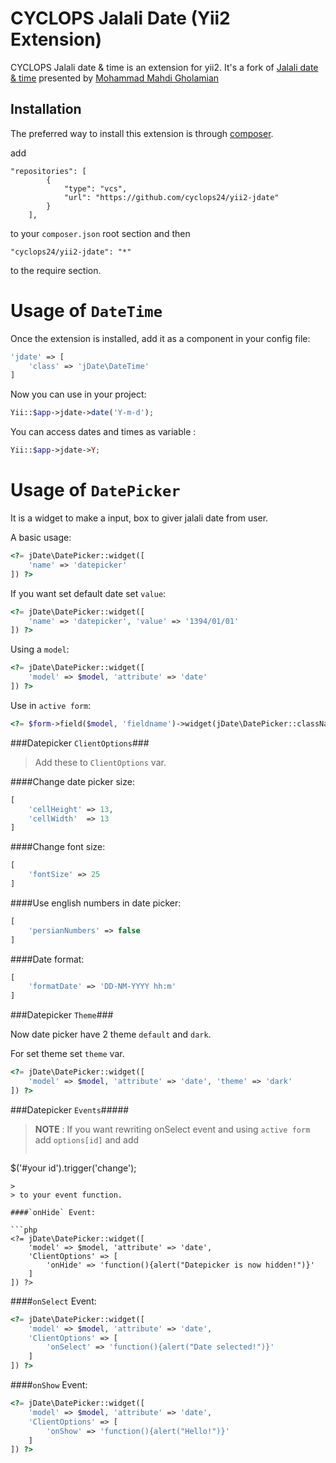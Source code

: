 CYCLOPS Jalali Date (Yii2 Extension)
===========
CYCLOPS Jalali date & time is an extension for yii2. It's a fork of [Jalali date & time](https://github.com/mohammad-mahdy/yii2-jdate) presented by [Mohammad Mahdi Gholamian](https://github.com/mohammad-mahdy)

Installation
------------

The preferred way to install this extension is through [composer](http://getcomposer.org/download/).

add
```
"repositories": [
        {
            "type": "vcs",
            "url": "https://github.com/cyclops24/yii2-jdate"
        }
    ],
```
to your `composer.json` root section and then

```
"cyclops24/yii2-jdate": "*"
```

to the require section.


Usage of `DateTime`
===================

Once the extension is installed, add it as a component in your config file:

```php
'jdate' => [
	'class' => 'jDate\DateTime'
]
```

Now you can use in your project:

```php
Yii::$app->jdate->date('Y-m-d');
```

You can access dates and times as variable :

```php
Yii::$app->jdate->Y;
```

Usage of `DatePicker`
=====================

It is a widget to make a input, box to giver jalali date from user.

A basic usage:

```php
<?= jDate\DatePicker::widget([
	'name' => 'datepicker'
]) ?>
```

If you want set default date set `value`:

```php
<?= jDate\DatePicker::widget([
	'name' => 'datepicker', 'value' => '1394/01/01'
]) ?>
```

Using a `model`:

```php
<?= jDate\DatePicker::widget([
	'model' => $model, 'attribute' => 'date'
]) ?>
```

Use in `active form`:

```php
<?= $form->field($model, 'fieldname')->widget(jDate\DatePicker::className()) ?>
```

###Datepicker `ClientOptions`###

> Add these to `ClientOptions` var.

####Change date picker size:

```php
[
	'cellHeight' => 13,
	'cellWidth'  => 13
]
```

####Change font size:

```php
[
	'fontSize' => 25
]
```

####Use english numbers in date picker:

```php
[
	'persianNumbers' => false
]
```

####Date format:

```php
[
	'formatDate' => 'DD-NM-YYYY hh:m'
]
```

###Datepicker `Theme`###

Now date picker have 2 theme `default` and `dark`.

For set theme set `theme` var.

```php
<?= jDate\DatePicker::widget([
	'model' => $model, 'attribute' => 'date', 'theme' => 'dark'
]) ?>
```

###Datepicker `Events`#####

> **NOTE** : If you want rewriting onSelect event and using `active form` add `options[id]` and add 
> 
> ```javascript
$('#your id').trigger('change');
```
> 
> to your event function.

####`onHide` Event:

```php
<?= jDate\DatePicker::widget([
	'model' => $model, 'attribute' => 'date',
	'ClientOptions' => [
		'onHide' => 'function(){alert("Datepicker is now hidden!")}'
	]
]) ?>
```
####`onSelect` Event:

```php
<?= jDate\DatePicker::widget([
	'model' => $model, 'attribute' => 'date',
	'ClientOptions' => [
		'onSelect' => 'function(){alert("Date selected!")}'
	]
]) ?>
```

####`onShow` Event:

```php
<?= jDate\DatePicker::widget([
	'model' => $model, 'attribute' => 'date',
	'ClientOptions' => [
		'onShow' => 'function(){alert("Hello!")}'
	]
]) ?>
```
